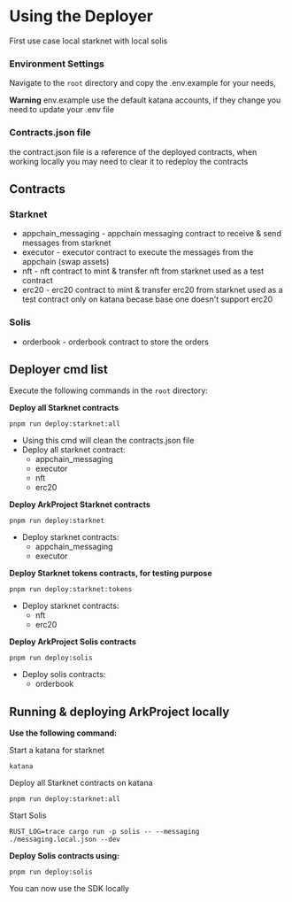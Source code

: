 # Using the Deployer

First use case local starknet with local solis

### Environment Settings

Navigate to the `root` directory and copy the .env.example for your needs,

**Warning** env.example use the default katana accounts, if they change you need to update your .env file

### Contracts.json file

the contract.json file is a reference of the deployed contracts, when working locally you may need to clear it to redeploy the contracts

## Contracts

### Starknet

- appchain_messaging - appchain messaging contract to receive & send messages from starknet
- executor - executor contract to execute the messages from the appchain (swap assets)
- nft - nft contract to mint & transfer nft from starknet used as a test contract
- erc20 - erc20 contract to mint & transfer erc20 from starknet used as a test contract only on katana becase base one doesn't support erc20

### Solis

- orderbook - orderbook contract to store the orders

## Deployer cmd list

Execute the following commands in the `root` directory:

**Deploy all Starknet contracts**

`pnpm run deploy:starknet:all`

- Using this cmd will clean the contracts.json file
- Deploy all starknet contract:
  - appchain_messaging
  - executor
  - nft
  - erc20

**Deploy ArkProject Starknet contracts**

`pnpm run deploy:starknet`

- Deploy starknet contracts:
  - appchain_messaging
  - executor

**Deploy Starknet tokens contracts, for testing purpose**

`pnpm run deploy:starknet:tokens`

- Deploy starknet contracts:
  - nft
  - erc20

**Deploy ArkProject Solis contracts**

`pnpm run deploy:solis`

- Deploy solis contracts:
  - orderbook

## Running & deploying ArkProject locally

**Use the following command:**

Start a katana for starknet

`katana`

Deploy all Starknet contracts on katana

`pnpm run deploy:starknet:all`

Start Solis

`RUST_LOG=trace cargo run -p solis -- --messaging ./messaging.local.json --dev`

**Deploy Solis contracts using:**

`pnpm run deploy:solis`

You can now use the SDK locally
